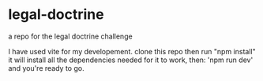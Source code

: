 # legal-doctrine
a repo for the legal doctrine challenge

I have used vite for my developement. 
clone this repo then run "npm install"  it will install all the dependencies needed for it to work, 
then: 'npm run dev'
and you're ready to go.  
 

